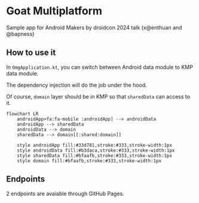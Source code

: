 # Goat Multiplatform

Sample app for Android Makers by droidcon 2024 talk (x@enthuan and @bapness)

## How to use it

In `OmgApplication.kt`, you can switch between Android data module to KMP data module.

The dependency injection will do the job under the hood.

Of course, `domain` layer should be in KMP so that `sharedData` can access to it.

```mermaid
flowchart LR
    androidApp>fa:fa-mobile :androidApp] --> androidData
    androidApp --> sharedData
    androidData --> domain
    sharedData --> domain[[:shared:domain]]
    
    style androidApp fill:#33d781,stroke:#333,stroke-width:1px
    style androidData fill:#b3daca,stroke:#333,stroke-width:1px
    style sharedData fill:#bfaafb,stroke:#333,stroke-width:1px
    style domain fill:#bfaafb,stroke:#333,stroke-width:1px
```

## Endpoints

2 endpoints are avaiable through GitHub Pages.